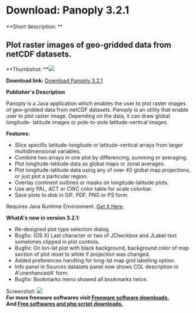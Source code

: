 # Download: Panoply 3.2.1

**Short description: **

## Plot raster images of geo-gridded data from netCDF datasets.

  
**Thumbshot: **![](http://www.freewarefiles.com/screenshot/panoply_md.gif)   
  
**Download link:** [Download Panoply 3.2.1](http://freesoftwares.boysofts.com/Panoply_program_16690.html)  
  

**Publisher's Description**  
  

Panoply is a Java application which enables the user to plot raster images of
geo-gridded data from netCDF datasets. Panoply is an utility that enable user
to plot raster image. Depending on the data, it can draw global longitude-
latitude images or pole-to-pole latitude-vertical images.

**Features:**

  * Slice specific latitude-longitude or latitude-vertical arrays from larger multidimensional variables. 
  * Combine two arrays in one plot by differencing, summing or averaging. 
  * Plot longitude-latitude data as global maps or zonal averages. 
  * Plot longitude-latitude data using any of over 40 global map projections, or just plot a particular region. 
  * Overlay continent outlines or masks on longitude-latitude plots. 
  * Use any PAL, ACT or CWC color table for scale colorbar. 
  * Save plots to disk in GIF, PDF, PNG or PS form. 

Requires Java Runtime Environment. [Get It
Here](http://www.java.com/en/download/manual.jsp).

**WhatA's new in version 3.2.1:**

  * Re-designed plot type selection dialog. 
  * Bugfix: (OS X) Last character or two of JCheckbox and JLabel text sometimes clipped in plot controls. 
  * Bugfix: On lon-lat plot with black background, background color of map section of plot reset to white if projection was changed. 
  * Added preferences handling for long-lat map grid labelling option. 
  * Info panel in Sources datasets panel now shows CDL description in A'unenhancedA' form. 
  * Bugfix: Bookmarks menu showed all bookmarks twice. 

  
  
Screenshot: ![](http://www.freewarefiles.com/screenshot/panoply.gif)  
**For more freeware softwares visit [Freeware software downloads.](http://freesoftwares.boysofts.com/)**   
**And [Free softwares and php script downloads.](http://www.boysofts.com/)**

